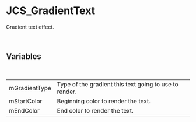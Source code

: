 <!--
   - $File: JCS_GradientText.html $
   - $Date: 2018-10-01 19:36:47 $
   - $Revision: $
   - $Creator: Jen-Chieh Shen $
   - $Notice: See LICENSE.txt for modification and distribution information
   -                   Copyright © 2018 by Shen, Jen-Chieh $
-->


<div id="content-header">
  <h1>JCS_GradientText</h1>
</div>

<p>
  Gradient text effect.
</p>


<br/>
<h2>Variables</h2>
<br/>

<table>
  <tr>
    <td>mGradientType</td>
    <td>Type of the gradient this text going to use to render.</td>
  </tr>
  <tr>
    <td>mStartColor</td>
    <td>Beginning color to render the text.</td>
  </tr>
  <tr>
    <td>mEndColor</td>
    <td>End color to render the text.</td>
  </tr>
</table>
